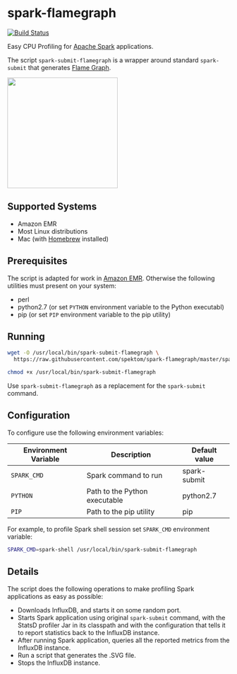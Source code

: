 spark-flamegraph
================

[![Build Status](https://travis-ci.org/spektom/spark-flamegraph.svg?branch=master)](https://travis-ci.org/spektom/spark-flamegraph)

Easy CPU Profiling for [Apache Spark](https://spark.apache.org/) applications.

The script `spark-submit-flamegraph` is a wrapper around standard `spark-submit` that generates [Flame Graph](http://www.brendangregg.com/flamegraphs.html).

<img src="flamegraph.png" height="250px" />

## Supported Systems

 * Amazon EMR
 * Most Linux distributions
 * Mac (with [Homebrew](https://brew.sh/) installed)

## Prerequisites

The script is adapted for work in [Amazon EMR](https://aws.amazon.com/emr/).
Otherwise the following utilities must present on your system:

 * perl
 * python2.7 (or set `PYTHON` environment variable to the Python executabl)
 * pip (or set `PIP` environment variable to the pip utility)

## Running

```bash
wget -O /usr/local/bin/spark-submit-flamegraph \
  https://raw.githubusercontent.com/spektom/spark-flamegraph/master/spark-submit-flamegraph

chmod +x /usr/local/bin/spark-submit-flamegraph
```

Use `spark-submit-flamegraph` as a replacement for the `spark-submit` command.

## Configuration

To configure use the following environment variables:

| Environment Variable | Description  | Default value |
| -------------------- | ------------ | ------------- |
| `SPARK_CMD` | Spark command to run | spark-submit |
| `PYTHON` | Path to the Python executable | python2.7 |
| `PIP` | Path to the pip utility | pip |

For example, to profile Spark shell session set `SPARK_CMD` environment variable:

```bash
SPARK_CMD=spark-shell /usr/local/bin/spark-submit-flamegraph
```

## Details

The script does the following operations to make profiling Spark applications as easy as possible:

  * Downloads InfluxDB, and starts it on some random port.
  * Starts Spark application using original `spark-submit` command, with the StatsD profiler Jar in its classpath and with the configuration that tells it to report statistics back to the InfluxDB instance.
  * After running Spark application, queries all the reported metrics from the InfluxDB instance.
  * Run a script that generates the .SVG file.
  * Stops the InfluxDB instance.

